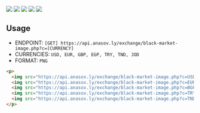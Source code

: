 <p>
  <img src="https://api.anasov.ly/exchange/black-market-image.php?c=USD"/>
  <img src="https://api.anasov.ly/exchange/black-market-image.php?c=EUR"/>
  <img src="https://api.anasov.ly/exchange/black-market-image.php?c=GBP"/>
  <img src="https://api.anasov.ly/exchange/black-market-image.php?c=TRY"/>
  <img src="https://api.anasov.ly/exchange/black-market-image.php?c=TND"/>
</p>

## Usage
- ENDPOINT: `[GET] https://api.anasov.ly/exchange/black-market-image.php?c=[CURRENCY]`
- CURRENCIES: `USD, EUR, GBP, EGP, TRY, TND, JOD`
- FORMAT: `PNG`

```html
<p>
  <img src="https://api.anasov.ly/exchange/black-market-image.php?c=USD"/>
  <img src="https://api.anasov.ly/exchange/black-market-image.php?c=EUR"/>
  <img src="https://api.anasov.ly/exchange/black-market-image.php?c=BGP"/>
  <img src="https://api.anasov.ly/exchange/black-market-image.php?c=TRY"/>
  <img src="https://api.anasov.ly/exchange/black-market-image.php?c=TND"/>
</p>
```
